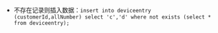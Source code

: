 - 不存在记录则插入数据：`insert into deviceentry (customerId,allNumber) select 'c','d' where not exists (select * from deviceentry); `
   